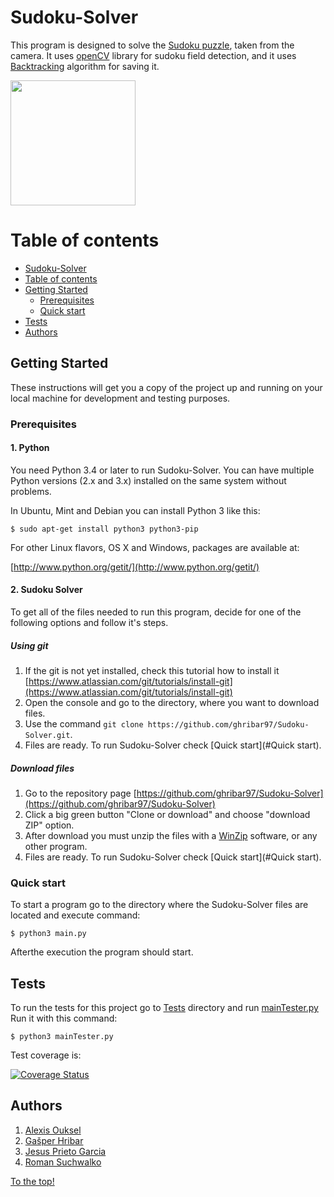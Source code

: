 # Sudoku-Solver
This program is designed to solve the [Sudoku puzzle](https://en.wikipedia.org/wiki/Sudoku), taken from the camera.
It uses [openCV](https://opencv.org/) library for sudoku field detection, and it uses [Backtracking](https://en.wikipedia.org/wiki/Backtracking) algorithm for saving it.

<img src="https://media1.giphy.com/media/QAuUc245sZHO/giphy.gif" width="200" height="200" />

Table of contents
=================
<!--ts-->
* [Sudoku-Solver](#Sudoku-Solver)
* [Table of contents](#Table-of-contents)
* [Getting Started](#Getting-Started)
    * [Prerequisites](#Prerequisites)
    * [Quick start](#Quick-start)
* [Tests](#Tests)
* [Authors](#Authors)
<!--te-->
    
## Getting Started
These instructions will get you a copy of the project up and running on your local machine for development and testing purposes.

### Prerequisites

#### 1. Python

You need Python 3.4 or later to run Sudoku-Solver. You can have multiple Python versions (2.x and 3.x) installed on the same system without problems.

In Ubuntu, Mint and Debian you can install Python 3 like this:

`$ sudo apt-get install python3 python3-pip`

For other Linux flavors, OS X and Windows, packages are available at:

[http://www.python.org/getit/](http://www.python.org/getit/)

#### 2. Sudoku Solver
To get all of the files needed to run this program, decide for one of the following options and follow it's steps.

##### Using git
1. If the git is not yet installed, check this tutorial how to install it [https://www.atlassian.com/git/tutorials/install-git](https://www.atlassian.com/git/tutorials/install-git)
2. Open the console and go to the directory, where you want to download files.
3. Use the command `git clone https://github.com/ghribar97/Sudoku-Solver.git`.
4. Files are ready. To run Sudoku-Solver check [Quick start](#Quick start).

##### Download files
1. Go to the repository page [https://github.com/ghribar97/Sudoku-Solver](https://github.com/ghribar97/Sudoku-Solver)
2. Click a big green button "Clone or download" and choose "download ZIP" option.
3. After download you must unzip the files with a [WinZip](http://www.winzip.com/win/en/prod_down.html) software, or any other program.
4. Files are ready. To run Sudoku-Solver check [Quick start](#Quick start).

### Quick start

To start a program go to the directory where the Sudoku-Solver files are located and execute command:

`
$ python3 main.py
`

Afterthe execution the program should start.

## Tests
To run the tests for this project go to [Tests](https://github.com/ghribar97/Sudoku-Solver/tree/master/Tests) directory and run [mainTester.py](https://github.com/ghribar97/Sudoku-Solver/blob/master/Tests/mainTester.py)
Run it with this command:

`$ python3 mainTester.py`

Test coverage is:

[![Coverage Status](https://coveralls.io/repos/github/ghribar97/Sudoku-Solver/badge.svg?branch=master)](https://coveralls.io/github/ghribar97/Sudoku-Solver?branch=master)

## Authors
1. [Alexis Ouksel](https://github.com/AlexOUKS)
2. [Gašper Hribar](https://github.com/ghribar97)
3. [Jesus Prieto Garcia](https://github.com/jesusprietogarcia22)
4. [Roman Suchwalko](https://github.com/rsuchwalko)

[To the top!](#Sudoku-Solver)
